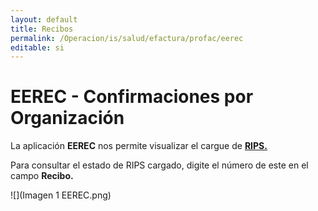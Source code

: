```yaml
---
layout: default
title: Recibos
permalink: /Operacion/is/salud/efactura/profac/eerec
editable: si
---
```


# EEREC - Confirmaciones por Organización  

La aplicación **EEREC** nos permite visualizar el cargue de [**RIPS.**]()  

Para consultar el estado de RIPS cargado, digite el número de este en el campo **Recibo.**

![](Imagen 1 EEREC.png)